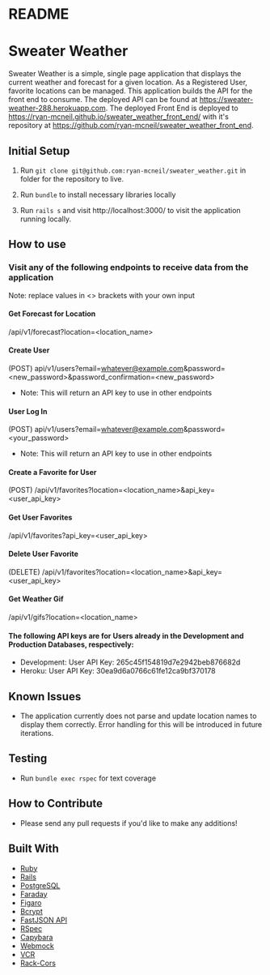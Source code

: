 # README

# Sweater Weather

Sweater Weather is a simple, single page application that displays the current weather and forecast for a given location. As a Registered User, favorite locations can be managed. This application builds the API for the front end to consume. The deployed API can be found at https://sweater-weather-288.herokuapp.com. The deployed Front End is deployed to https://ryan-mcneil.github.io/sweater_weather_front_end/ with it's repository at https://github.com/ryan-mcneil/sweater_weather_front_end.

## Initial Setup

1. Run `git clone git@github.com:ryan-mcneil/sweater_weather.git` in folder for the repository to live.

2. Run `bundle` to install necessary libraries locally

3. Run `rails s` and visit http://localhost:3000/ to visit the application running locally.

## How to use

### Visit any of the following endpoints to receive data from the application
  Note: replace values in <> brackets with your own input

#### Get Forecast for Location
  /api/v1/forecast?location=<location_name>

#### Create User
  (POST) api/v1/users?email=<whatever@example.com>&password=<new_password>&password_confirmation=<new_password>
  - Note: This will return an API key to use in other endpoints

#### User Log In
  (POST) api/v1/users?email=<whatever@example.com>&password=<your_password>
  - Note: This will return an API key to use in other endpoints

#### Create a Favorite for User
  (POST) /api/v1/favorites?location=<location_name>&api_key=<user_api_key>

#### Get User Favorites
  /api/v1/favorites?api_key=<user_api_key>

#### Delete User Favorite
  (DELETE) /api/v1/favorites?location=<location_name>&api_key=<user_api_key>

#### Get Weather Gif
  /api/v1/gifs?location=<location_name>

#### The following API keys are for Users already in the Development and Production Databases, respectively:
* Development: User API Key: 265c45f154819d7e2942beb876682d
* Heroku: User API Key: 30ea9d6a0766c61fe12ca9bf370178

## Known Issues

 - The application currently does not parse and update location names to display them correctly. Error handling for this will be introduced in future iterations.

## Testing

 - Run `bundle exec rspec` for text coverage

## How to Contribute

 - Please send any pull requests if you'd like to make any additions!

## Built With
 * [Ruby](https://www.ruby-lang.org/en/)
 * [Rails](https://rubyonrails.org/)
 * [PostgreSQL](https://www.postgresql.org/)
 * [Faraday](https://github.com/lostisland/faraday)
 * [Figaro](https://github.com/laserlemon/figaro)
 * [Bcrypt](https://github.com/codahale/bcrypt-ruby)
 * [FastJSON API](https://github.com/Netflix/fast_jsonapi)
 * [RSpec](rspec.info/)
 * [Capybara](https://github.com/teamcapybara/capyba)
 * [Webmock](https://github.com/bblimke/webmock)
 * [VCR](https://github.com/vcr/vcr)
 * [Rack-Cors](https://github.com/cyu/rack-cors)
